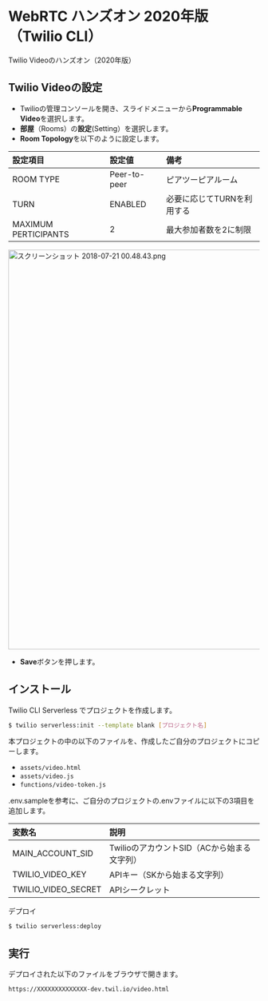 # WebRTC ハンズオン 2020年版 （Twilio CLI）

Twilio Videoのハンズオン（2020年版）

## Twilio Videoの設定

- Twilioの管理コンソールを開き、スライドメニューから**Programmable Video**を選択します。
- **部屋**（Rooms）の**設定**(Setting）を選択します。
- **Room Topology**を以下のように設定します。

|設定項目|設定値|備考|
|:--|:--|:--|
|ROOM TYPE|Peer-to-peer|ピアツーピアルーム|
|TURN|ENABLED|必要に応じてTURNを利用する|
|MAXIMUM PERTICIPANTS|2|最大参加者数を2に制限|

<img width="800" alt="スクリーンショット 2018-07-21 00.48.43.png" src="https://qiita-image-store.s3.amazonaws.com/0/86046/6264b568-306c-0439-727e-7c85911befdd.png">

- **Save**ボタンを押します。

## インストール

Twilio CLI Serverless でプロジェクトを作成します。

```sh
$ twilio serverless:init --template blank [プロジェクト名]
```

本プロジェクトの中の以下のファイルを、作成したご自分のプロジェクトにコピーします。

- `assets/video.html`
- `assets/video.js`
- `functions/video-token.js`

.env.sampleを参考に、ご自分のプロジェクトの.envファイルに以下の3項目を追加します。

変数名|説明
:--|:--
MAIN_ACCOUNT_SID|TwilioのアカウントSID（ACから始まる文字列）
TWILIO_VIDEO_KEY|APIキー（SKから始まる文字列）
TWILIO_VIDEO_SECRET|APIシークレット

デプロイ

```sh
$ twilio serverless:deploy
```

## 実行

デプロイされた以下のファイルをブラウザで開きます。

`https://XXXXXXXXXXXXXX-dev.twil.io/video.html`

